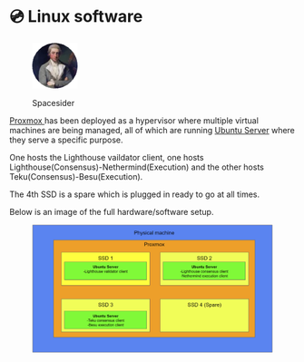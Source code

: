 # 💿 Linux software

<figure><img src="../../.gitbook/assets/Spacesider.png" alt=""><figcaption><p>Spacesider</p></figcaption></figure>

[Proxmox ](https://www.proxmox.com/en/proxmox-ve)has been deployed as a hypervisor where multiple virtual machines are being managed, all of which are running [Ubuntu Server](https://ubuntu.com/download/server) where they serve a specific purpose.

One hosts the Lighthouse vaildator client, one hosts Lighthouse(Consensus)-Nethermind(Execution) and the other hosts Teku(Consensus)-Besu(Execution).

The 4th SSD is a spare which is plugged in ready to go at all times.

Below is an image of the full hardware/software setup.

<figure><img src="../../.gitbook/assets/image (2) (3).png" alt=""><figcaption></figcaption></figure>
